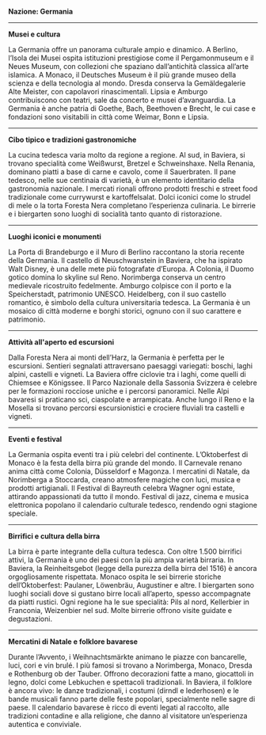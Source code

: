 **Nazione: Germania**

---

**Musei e cultura**

La Germania offre un panorama culturale ampio e dinamico. A Berlino, l’Isola dei Musei ospita istituzioni prestigiose come il Pergamonmuseum e il Neues Museum, con collezioni che spaziano dall’antichità classica all’arte islamica. A Monaco, il Deutsches Museum è il più grande museo della scienza e della tecnologia al mondo. Dresda conserva la Gemäldegalerie Alte Meister, con capolavori rinascimentali. Lipsia e Amburgo contribuiscono con teatri, sale da concerto e musei d’avanguardia. La Germania è anche patria di Goethe, Bach, Beethoven e Brecht, le cui case e fondazioni sono visitabili in città come Weimar, Bonn e Lipsia.

---

**Cibo tipico e tradizioni gastronomiche**

La cucina tedesca varia molto da regione a regione. Al sud, in Baviera, si trovano specialità come Weißwurst, Bretzel e Schweinshaxe. Nella Renania, dominano piatti a base di carne e cavolo, come il Sauerbraten. Il pane tedesco, nelle sue centinaia di varietà, è un elemento identitario della gastronomia nazionale. I mercati rionali offrono prodotti freschi e street food tradizionale come currywurst e kartoffelsalat. Dolci iconici come lo strudel di mele o la torta Foresta Nera completano l’esperienza culinaria. Le birrerie e i biergarten sono luoghi di socialità tanto quanto di ristorazione.

---

**Luoghi iconici e monumenti**

La Porta di Brandeburgo e il Muro di Berlino raccontano la storia recente della Germania. Il castello di Neuschwanstein in Baviera, che ha ispirato Walt Disney, è una delle mete più fotografate d’Europa. A Colonia, il Duomo gotico domina lo skyline sul Reno. Norimberga conserva un centro medievale ricostruito fedelmente. Amburgo colpisce con il porto e la Speicherstadt, patrimonio UNESCO. Heidelberg, con il suo castello romantico, è simbolo della cultura universitaria tedesca. La Germania è un mosaico di città moderne e borghi storici, ognuno con il suo carattere e patrimonio.

---

**Attività all'aperto ed escursioni**

Dalla Foresta Nera ai monti dell’Harz, la Germania è perfetta per le escursioni. Sentieri segnalati attraversano paesaggi variegati: boschi, laghi alpini, castelli e vigneti. La Baviera offre ciclovie tra i laghi, come quelli di Chiemsee e Königssee. Il Parco Nazionale della Sassonia Svizzera è celebre per le formazioni rocciose uniche e i percorsi panoramici. Nelle Alpi bavaresi si praticano sci, ciaspolate e arrampicata. Anche lungo il Reno e la Mosella si trovano percorsi escursionistici e crociere fluviali tra castelli e vigneti.

---

**Eventi e festival**

La Germania ospita eventi tra i più celebri del continente. L’Oktoberfest di Monaco è la festa della birra più grande del mondo. Il Carnevale renano anima città come Colonia, Düsseldorf e Magonza. I mercatini di Natale, da Norimberga a Stoccarda, creano atmosfere magiche con luci, musica e prodotti artigianali. Il Festival di Bayreuth celebra Wagner ogni estate, attirando appassionati da tutto il mondo. Festival di jazz, cinema e musica elettronica popolano il calendario culturale tedesco, rendendo ogni stagione speciale.

---

**Birrifici e cultura della birra**

La birra è parte integrante della cultura tedesca. Con oltre 1.500 birrifici attivi, la Germania è uno dei paesi con la più ampia varietà birraria. In Baviera, la Reinheitsgebot (legge della purezza della birra del 1516) è ancora orgogliosamente rispettata. Monaco ospita le sei birrerie storiche dell’Oktoberfest: Paulaner, Löwenbräu, Augustiner e altre. I biergarten sono luoghi sociali dove si gustano birre locali all’aperto, spesso accompagnate da piatti rustici. Ogni regione ha le sue specialità: Pils al nord, Kellerbier in Franconia, Weizenbier nel sud. Molte birrerie offrono visite guidate e degustazioni.

---

**Mercatini di Natale e folklore bavarese**

Durante l’Avvento, i Weihnachtsmärkte animano le piazze con bancarelle, luci, cori e vin brulé. I più famosi si trovano a Norimberga, Monaco, Dresda e Rothenburg ob der Tauber. Offrono decorazioni fatte a mano, giocattoli in legno, dolci come Lebkuchen e spettacoli tradizionali. In Baviera, il folklore è ancora vivo: le danze tradizionali, i costumi (dirndl e lederhosen) e le bande musicali fanno parte delle feste popolari, specialmente nelle sagre di paese. Il calendario bavarese è ricco di eventi legati al raccolto, alle tradizioni contadine e alla religione, che danno al visitatore un’esperienza autentica e conviviale.
